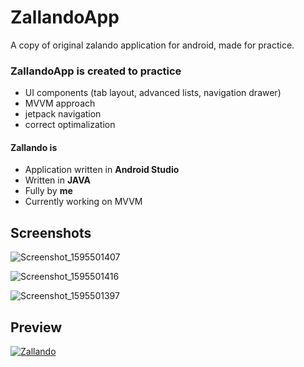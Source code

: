 # ZallandoApp
A copy of original zalando application for android, made for practice.


### ZallandoApp is created to practice
* UI components (tab layout, advanced lists, navigation drawer)
* MVVM approach
* jetpack navigation
* correct optimalization


 #### Zallando is
 * Application written in **Android Studio**
 * Written in **JAVA**
 * Fully by **me**
 * Currently working on MVVM
 
 
 
 ## Screenshots
![Screenshot_1595501407](https://user-images.githubusercontent.com/61236736/88279660-bcc72900-cce4-11ea-9816-4d433f780bb4.png)

![Screenshot_1595501416](https://user-images.githubusercontent.com/61236736/88279656-bb95fc00-cce4-11ea-9b95-4521770b0e0e.png)
 
![Screenshot_1595501397](https://user-images.githubusercontent.com/61236736/88279657-bc2e9280-cce4-11ea-8301-17991bdc3259.png)


 ## Preview
 
 <a href="https://imgflip.com/gif/495n9y"><img src="https://i.imgflip.com/495n9y.gif" title="Zallando"/></a>

